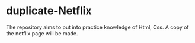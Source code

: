 # duplicate-Netflix
The repository aims to put into practice knowledge of Html, Css. A copy of the netflix page will be made.
